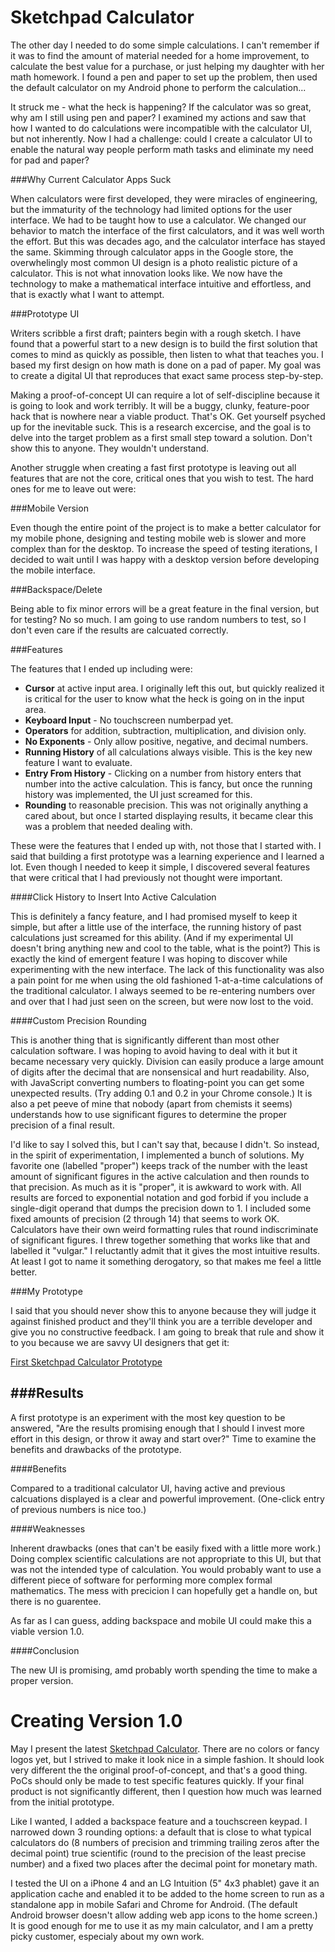 Sketchpad Calculator
====================

The other day I needed to do some simple calculations. I can't remember if it was to find the amount of material needed for a home improvement, to calculate the best value for a purchase, or just helping my daughter with her math homework. I found a pen and paper to set up the problem, then used the default calculator on my Android phone to perform the calculation...

It struck me - what the heck is happening? If the calculator was so great, why am I still using pen and paper? I examined my actions and saw that how I wanted to do calculations were incompatible with the calculator UI, but not inherently. Now I had a challenge: could I create a calculator UI to enable the natural way people perform math tasks and eliminate my need for pad and paper?

###Why Current Calculator Apps Suck

When calculators were first developed, they were miracles of engineering, but the immaturity of the technology had limited options for the user interface. We had to be taught how to use a calculator. We changed our behavior to match the interface of the first calculators, and it was well worth the effort. But this was decades ago, and the calculator interface has stayed the same. Skimming through calculator apps in the Google store, the overwhelingly most common UI design is a photo realistic picture of a calculator. This is not what innovation looks like. We now have the technology to make a mathematical interface intuitive and effortless, and that is exactly what I want to attempt.

###Prototype UI

Writers scribble a first draft; painters begin with a rough sketch. I have found that a powerful start to a new design is to build the first solution that comes to mind as quickly as possible, then listen to what that teaches you. I based my first design on how math is done on a pad of paper. My goal was to create a digital UI that reproduces that exact same process step-by-step.

Making a proof-of-concept UI can require a lot of self-discipline because it is going to look and work terribly. It will be a buggy, clunky, feature-poor hack that is nowhere near a viable product. That's OK. Get yourself psyched up for the inevitable suck. This is a research excercise, and the goal is to delve into the target problem as a first small step toward a solution. Don't show this to anyone. They wouldn't understand.

Another struggle when creating a fast first prototype is leaving out all features that are not the core, critical ones that you wish to test. The hard ones for me to leave out were:

###Mobile Version

Even though the entire point of the project is to make a better calculator for my mobile phone, designing and testing mobile web is slower and more complex than for the desktop. To increase the speed of testing iterations, I decided to wait until I was happy with a desktop version before developing the mobile interface.

###Backspace/Delete

Being able to fix minor errors will be a great feature in the final version, but for testing? No so much. I am going to use random numbers to test, so I don't even care if the results are calcuated correctly.

###Features

The features that I ended up including were:

* **Cursor** at active input area. I originally left this out, but quickly realized it is critical for the user to know what the heck is going on in the input area.
* **Keyboard Input** - No touchscreen numberpad yet.
* **Operators** for addition, subtraction, multiplication, and division only.
* **No Exponents** - Only allow positive, negative, and decimal numbers.
* **Running History** of all calculations always visible. This is the key new feature I want to evaluate.
* **Entry From History** - Clicking on a number from history enters that number into the active calculation. This is fancy, but once the running history was implemented, the UI just screamed for this.
* **Rounding** to reasonable precision. This was not originally anything a cared about, but once I started displaying results, it became clear this was a problem that needed dealing with.

These were the features that I ended up with, not those that I started with. I said that building a first prototype was a learning experience and I learned a lot. Even though I needed to keep it simple, I discovered several features that were critical that I had previously not thought were important.

####Click History to Insert Into Active Calculation

This is definitely a fancy feature, and I had promised myself to keep it simple, but after a little use of the interface, the running history of past calculations just screamed for this ability. (And if my experimental UI doesn't bring anything new and cool to the table, what is the point?) This is exactly the kind of emergent feature I was hoping to discover while experimenting with the new interface. The lack of this functionality was also a pain point for me when using the old fashioned 1-at-a-time calculations of the traditional calculator. I always seemed to be re-entering numbers over and over that I had just seen on the screen, but were now lost to the void.

####Custom Precision Rounding

This is another thing that is significantly different than most other calculation software. I was hoping to avoid having to deal with it but it became necessary very quickly. Division can easily produce a large amount of digits after the decimal that are nonsensical and hurt readability. Also, with JavaScript converting numbers to floating-point you can get some unexpected results. (Try adding 0.1 and 0.2 in your Chrome console.) It is also a pet peeve of mine that nobody (apart from chemists it seems) understands how to use significant figures to determine the proper precision of a final result.

I'd like to say I solved this, but I can't say that, because I didn't. So instead, in the spirit of experimentation, I implemented a bunch of solutions. My favorite one (labelled "proper") keeps track of the number with the least amount of significant figures in the active calculation and then rounds to that precision. As much as it is "proper", it is awkward to work with. All results are forced to exponential notation and god forbid if you include a single-digit operand that dumps the precision down to 1. I included some fixed amounts of precision (2 through 14) that seems to work OK. Calculators have their own weird formatting rules that round indiscriminate of significant figures. I threw together something that works like that and labelled it "vulgar." I reluctantly admit that it gives the most intuitive results. At least I got to name it something derogatory, so that makes me feel a little better.

###My Prototype

I said that you should never show this to anyone because they will judge it against finished product and they'll think you are a terrible developer and give you no constructive feedback. I am going to break that rule and show it to you because we are savvy UI designers that get it:

[First Sketchpad Calculator Prototype](http://chrisbroski.github.io/sketchpad-calculator/sketchpad-calc.html)

###Results
----------

A first prototype is an experiment with the most key question to be answered, "Are the results promising enough that I should I invest more effort in this design, or throw it away and start over?" Time to examine the benefits and drawbacks of the prototype.

####Benefits

Compared to a traditional calculator UI, having active and previous calcuations displayed is a clear and powerful improvement. (One-click entry of previous numbers is nice too.)

####Weaknesses

Inherent drawbacks (ones that can't be easily fixed with a little more work.) Doing complex scientific calculations are not appropriate to this UI, but that was not the intended type of calculation. You would probably want to use a different piece of software for performing more complex formal mathematics. The mess with precicion I can hopefully get a handle on, but there is no guarentee.

As far as I can guess, adding backspace and mobile UI could make this a viable version 1.0.

####Conclusion

The new UI is promising, amd probably worth spending the time to make a proper version.

Creating Version 1.0
====================

May I present the latest <a href="http://chrisbroski.github.io/sketchpad-calculator/">Sketchpad Calculator</a>. There are no colors or fancy logos yet, but I strived to make it look nice in a simple fashion. It should look very different the the original proof-of-concept, and that's a good thing. PoCs should only be made to test specific features quickly. If your final product is not significantly different, then I question how much was learned from the initial prototype.

Like I wanted, I added a backspace feature and a touchscreen keypad. I narrowed down 3 rounding options: a default that is close to what typical calculators do (8 numbers of precision and trimming trailing zeros after the decimal point) true scientific (round to the precision of the least precise number) and a fixed two places after the decimal point for monetary math.

I tested the UI on a iPhone 4 and an LG Intuition (5" 4x3 phablet) gave it an application cache and enabled it to be added to the home screen to run as a standalone app in mobile Safari and Chrome for Android. (The default Android browser doesn't allow adding web app icons to the home screen.) It is good enough for me to use it as my main calculator, and I am a pretty picky customer, especialy about my own work.
